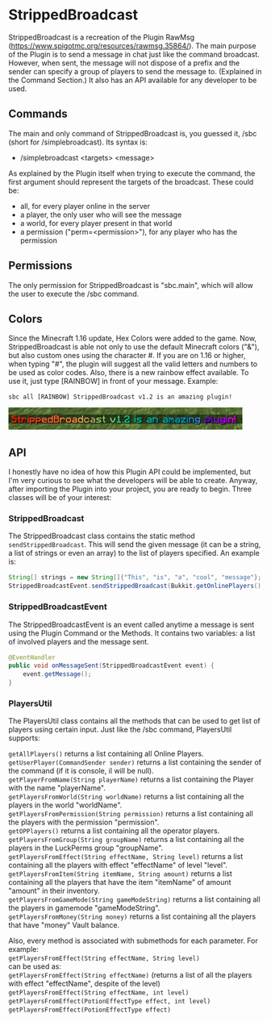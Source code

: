 # StrippedBroadcast

StrippedBroadcast is a recreation of the Plugin RawMsg (https://www.spigotmc.org/resources/rawmsg.35864/).
The main purpose of the Plugin is to send a message in chat just like the command broadcast. However, when sent, the message will not dispose of a prefix and the sender can specify a group of players to send the message to. (Explained in the Command Section.)
It also has an API available for any developer to be used.

## Commands

The main and only command of StrippedBroadcast is, you guessed it, /sbc (short for /simplebroadcast). Its syntax is: <br />
- /simplebroadcast &lt;targets&gt; &lt;message&gt;

As explained by the Plugin itself when trying to execute the command, the first argument should represent the targets of the broadcast. These could be:
- all, for every player online in the server
- a player, the only user who will see the message
- a world, for every player present in that world
- a permission ("perm=&lt;permission&gt;"), for any player who has the permission

## Permissions

The only permission for StrippedBroadcast is "sbc.main", which will allow the user to execute the /sbc command.

## Colors

Since the Minecraft 1.16 update, Hex Colors were added to the game. Now, StrippedBroadcast is able not only to use the default Minecraft colors ("&"), but also custom ones using the character #. If you are on 1.16 or higher, when typing "#", the plugin will suggest all the valid letters and numbers to be used as color codes. Also, there is a new rainbow effect available. To use it, just type [RAINBOW] in front of your message.
Example:
```
sbc all [RAINBOW] StrippedBroadcast v1.2 is an amazing plugin!
```
![Example](https://github.com/Fulminazzo/StrippedBroadcast/blob/master/example.png)

## API

I honestly have no idea of how this Plugin API could be implemented, but I'm very curious to see what the developers will be able to create. Anyway, after importing the Plugin into your project, you are ready to begin. Three classes will be of your interest:

### StrippedBroadcast

The StrippedBroadcast class contains the static method `sendStrippedBroadcast`. This will send the given message (it can be a string, a list of strings or even an array) to the list of players specified. An example is:

```java
String[] strings = new String[]{"This", "is", "a", "cool", "message"};
StrippedBroadcastEvent.sendStrippedBroadcast(Bukkit.getOnlinePlayers(), strings);
```

### StrippedBroadcastEvent

The StrippedBroadcastEvent is an event called anytime a message is sent using the Plugin Command or the Methods. It contains two variables: a list of involved players and the message sent.

```java
@EventHandler
public void onMessageSent(StrippedBroadcastEvent event) {
    event.getMessage();
}
```

### PlayersUtil

The PlayersUtil class contains all the methods that can be used to get list of players using certain input. Just like the /sbc command, PlayersUtil supports:

`getAllPlayers()` returns a list containing all Online Players.<br>
`getUserPlayer(CommandSender sender)` returns a list containing the sender of the command (if it is console, il will be null).<br>
`getPlayerFromName(String playerName)` returns a list containing the Player with the name "playerName".<br>
`getPlayersFromWorld(String worldName)` returns a list containing all the players in the world "worldName".<br>
`getPlayersFromPermission(String permission)` returns a list containing all the players with the permission "permission".<br>
`getOPPlayers()` returns a list containing all the operator players.<br>
`getPlayersFromGroup(String groupName)` returns a list containing all the players in the LuckPerms group "groupName".<br>
`getPlayersFromEffect(String effectName, String level)` returns a list containing all the players with effect "effectName" of level "level".<br>
`getPlayersFromItem(String itemName, String amount)` returns a list containing all the players that have the item "itemName" of amount "amount" in their inventory.<br>
`getPlayersFromGameMode(String gameModeString)` returns a list containing all the players in gamemode "gameModeString".<br>
`getPlayersFromMoney(String money)` returns a list containing all the players that have "money" Vault balance.<br>

Also, every method is associated with submethods for each parameter. For example:<br>
`getPlayersFromEffect(String effectName, String level)`<br>
can be used as:<br>
`getPlayersFromEffect(String effectName)` (returns a list of all the players with effect "effectName", despite of the level)<br>
`getPlayersFromEffect(String effectName, int level)`<br>
`getPlayersFromEffect(PotionEffectType effect, int level)`<br>
`getPlayersFromEffect(PotionEffectType effect)`<br>
